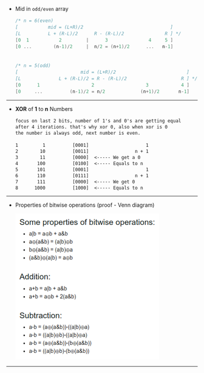 * Mid in `odd/even` array

    ```cpp
    /* n = 6(even)
    [           mid = (L+R)/2                                ]
    [L          L + (R-L)/2      R - (R-L)/2               R ] */
    [0  1           2         |      3               4     5 ]
    [0 ...        (n-1)/2     |  n/2 = (n+1)/2      ...   n-1]


    /* n = 5(odd)
    [                       mid = (L+R)/2                          ]
    [L              L + (R-L)/2 = R - (R-L)/2                    R ] */
    [0      1                   2                   3            4 ]
    [0     ...          (n-1)/2 = n/2             (n+1)/2       n-1]

    ```
---

* **XOR** of **1** to **n** Numbers

    ```
    focus on last 2 bits, number of 1's and 0's are getting equal
    after 4 iterations. that's why xor 0, also when xor is 0
    the number is always odd, next number is even.

    1         1          [0001]                     1
    2        10          [0011]                 n + 1
    3        11          [0000]  <----- We get a 0
    4       100          [0100]  <----- Equals to n
    5       101          [0001]                     1
    6       110          [0111]                 n + 1
    7       111          [0000]  <----- We get 0
    8      1000          [1000]  <----- Equals to n
    ```
---

* Properties of bitwise operations (proof - Venn diagram)

    [![](../images/bitwise.png)](https://codeforces.com/blog/entry/94470)

---
